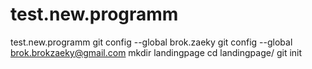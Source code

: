 # test.new.programm
test.new.programm
git config --global brok.zaeky
git config --global brok.brokzaeky@gmail.com
mkdir landingpage
cd landingpage/
git init
